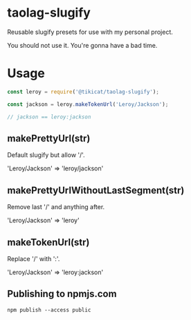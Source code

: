# taolag-slugify

Reusable slugify presets for use with my personal project.

You should not use it. You're gonna have a bad time.

# Usage

```js
const leroy = require('@tikicat/taolag-slugify');

const jackson = leroy.makeTokenUrl('Leroy/Jackson');

// jackson == leroy:jackson

```

## makePrettyUrl(str)

Default slugify but allow '/'.

'Leroy/Jackson' => 'leroy/jackson'

## makePrettyUrlWithoutLastSegment(str)

Remove last '/' and anything after.

'Leroy/Jackson' => 'leroy'

## makeTokenUrl(str)

Replace '/' with ':'.

'Leroy/Jackson' => 'leroy:jackson'

## Publishing to npmjs.com

`npm publish --access public`
